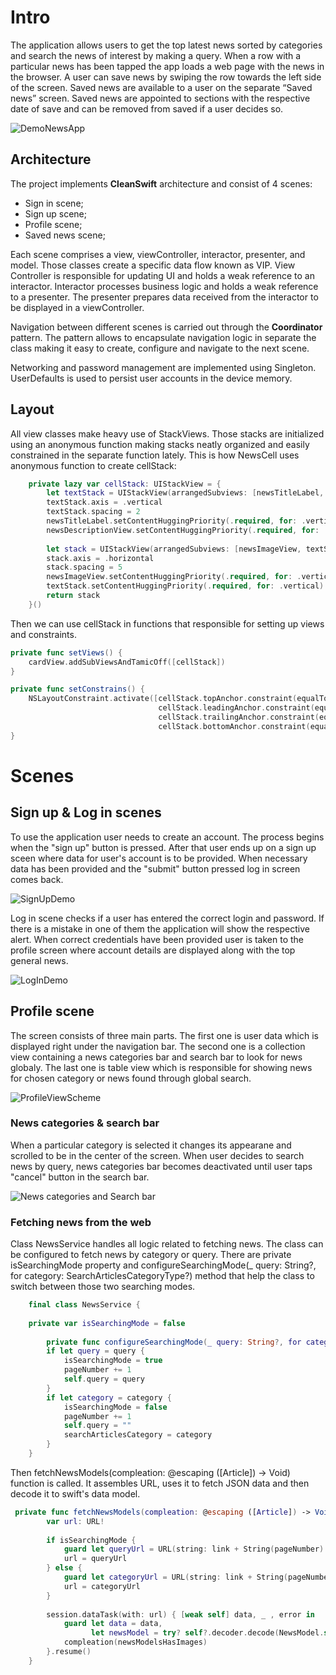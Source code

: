 # Intro

The application allows users to get the top latest news sorted by categories and search the news of interest by making a query. 
When a row with a particular news has been tapped the app loads a web page with the news in the browser.
A user can save news by swiping the row towards the left side of the screen. Saved news are available to a user on the separate “Saved news” screen. 
Saved news are appointed to sections with the respective date of save and can be removed from saved if a user decides so. 

![DemoNewsApp](https://user-images.githubusercontent.com/76248402/176926999-55a349d3-cd27-4dfb-b467-f530190b4486.gif)

## Architecture
The project implements **CleanSwift** architecture and consist of 4 scenes:
- Sign in scene;
- Sign up scene;
- Profile scene;
- Saved news scene;

Each scene comprises a view, viewController, interactor, presenter, and model. Those classes create a specific data flow known as VIP. View Controller is responsible for updating UI and holds a weak reference to an interactor. Interactor processes business logic and holds a weak reference to a presenter. The presenter prepares data received from the interactor to be displayed in a viewController. 
 
Navigation between different scenes is carried out through the **Coordinator** pattern. The pattern allows to encapsulate navigation logic in separate the class making it easy to create, configure and navigate to the next scene. 

Networking and password management are implemented using Singleton. UserDefaults is used to persist user accounts in the device memory.

## Layout
All view classes make heavy use of StackViews. Those stacks are initialized using an anonymous function making stacks neatly organized and easily constrained in the separate function lately.
This is how NewsCell uses anonymous function to create cellStack:

```swift
    private lazy var cellStack: UIStackView = {
        let textStack = UIStackView(arrangedSubviews: [newsTitleLabel, newsDescriptionView])
        textStack.axis = .vertical
        textStack.spacing = 2
        newsTitleLabel.setContentHuggingPriority(.required, for: .vertical)
        newsDescriptionView.setContentHuggingPriority(.required, for: .vertical)
        
        let stack = UIStackView(arrangedSubviews: [newsImageView, textStack, chevronImageView])
        stack.axis = .horizontal
        stack.spacing = 5
        newsImageView.setContentHuggingPriority(.required, for: .vertical)
        textStack.setContentHuggingPriority(.required, for: .vertical)
        return stack
    }()
```

Then we can use cellStack in functions that responsible for setting up views and constraints.  

```swift
private func setViews() {
    cardView.addSubViewsAndTamicOff([cellStack])
}

private func setConstrains() {
    NSLayoutConstraint.activate([cellStack.topAnchor.constraint(equalTo: cardView.topAnchor, constant: 5),
                                 cellStack.leadingAnchor.constraint(equalTo: cardView.leadingAnchor),
                                 cellStack.trailingAnchor.constraint(equalTo: cardView.trailingAnchor),
                                 cellStack.bottomAnchor.constraint(equalTo: cardView.bottomAnchor, constant: -5)])
}
```

# Scenes
## Sign up & Log in scenes
To use the application user needs to create an account. The process begins when the "sign up" button is pressed. After that user ends up on a sign up sceen where data for user's account is to be provided. When necessary data has been provided and the "submit" button pressed log in screen comes back. 

![SignUpDemo](https://user-images.githubusercontent.com/76248402/177310066-9b9da66c-cdb3-4434-be38-92cf25d62047.gif)

Log in scene checks if a user has entered the correct login and password. If there is a mistake in one of them the application will show the respective alert. When correct credentials have been provided user is taken to the profile screen where account details are displayed along with the top general news.

![LogInDemo](https://user-images.githubusercontent.com/76248402/177337468-d18d80aa-39b5-4317-b651-48d5b82b6721.gif)

## Profile scene 
The screen consists of three main parts. The first one is user data which is displayed right under the navigation bar. The second one is a collection view containing a news categories bar and search bar to look for news globaly. The last one is table view which is responsible for showing news for chosen category or news found through global search. 

![ProfileViewScheme](https://user-images.githubusercontent.com/76248402/177387276-7d17fdd7-e7d5-410e-bc17-1f1cf46a43ee.jpeg)

### News categories & search bar
When a particular category is selected it changes its appearane and scrolled to be in the center of the screen. When user decides to search news by query, news categories bar becomes deactivated until user taps "cancel" button in the search bar. 

![News categories and Search bar](https://user-images.githubusercontent.com/76248402/177397926-5160a2b4-b794-4079-bbe6-dd2119d4c909.gif)

### Fetching news from the web
Class NewsService handles all logic related to fetching news. The class can be configured to fetch news by category or query. 
There are private isSearchingMode property and configureSearchingMode(_ query: String?, for category: SearchArticlesCategoryType?) method that help the class to switch between those two searching modes. 

```swift 
    final class NewsService {
        
    private var isSearchingMode = false
    
        private func configureSearchingMode(_ query: String?, for category: SearchArticlesCategoryType?) {
        if let query = query {
            isSearchingMode = true
            pageNumber += 1
            self.query = query
        }
        if let category = category {
            isSearchingMode = false
            pageNumber += 1
            self.query = ""
            searchArticlesCategory = category
        }
    }
```

Then fetchNewsModels(compleation: @escaping ([Article]) -> Void) function is called. It assembles URL, uses it to fetch JSON data and then decode it to swift's data model. 

```swift 
 private func fetchNewsModels(compleation: @escaping ([Article]) -> Void) {
        var url: URL!
        
        if isSearchingMode {
            guard let queryUrl = URL(string: link + String(pageNumber) + "&q=" + query + apiKey) else { return }
            url = queryUrl
        } else {
            guard let categoryUrl = URL(string: link + String(pageNumber) + searchArticlesCategory.apiCategoryRequest + apiKey) else { return }
            url = categoryUrl
        }
        
        session.dataTask(with: url) { [weak self] data, _ , error in
            guard let data = data,
                  let newsModel = try? self?.decoder.decode(NewsModel.self, from: data) else { return }
            compleation(newsModelsHasImages)
        }.resume()
    }
```
